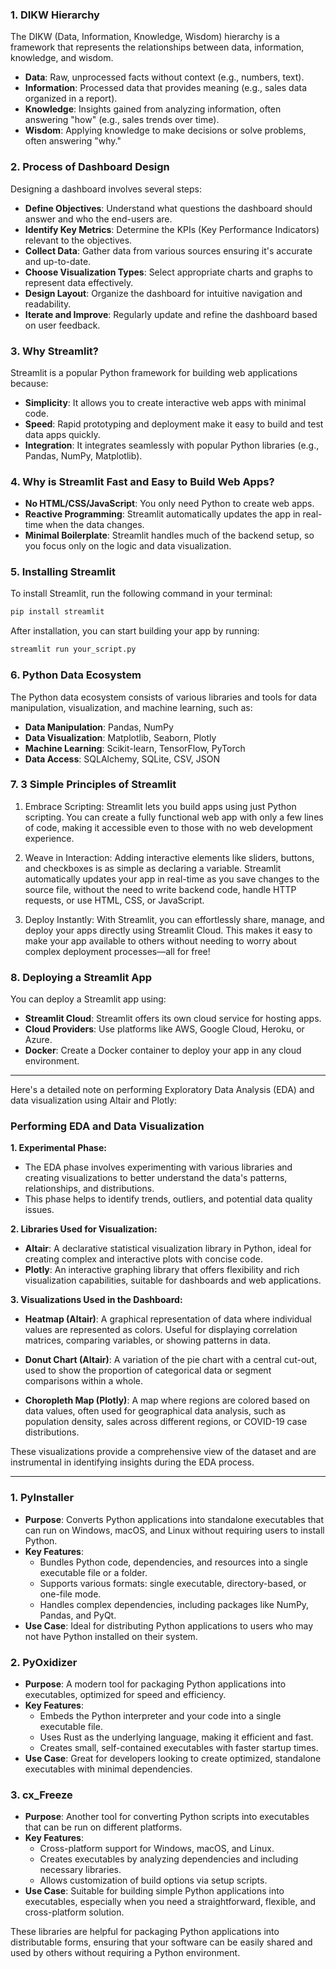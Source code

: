 <!-- @format -->

### 1. **DIKW Hierarchy**

The DIKW (Data, Information, Knowledge, Wisdom) hierarchy is a framework that represents the relationships between data, information, knowledge, and wisdom.

- **Data**: Raw, unprocessed facts without context (e.g., numbers, text).
- **Information**: Processed data that provides meaning (e.g., sales data organized in a report).
- **Knowledge**: Insights gained from analyzing information, often answering "how" (e.g., sales trends over time).
- **Wisdom**: Applying knowledge to make decisions or solve problems, often answering "why."

### 2. **Process of Dashboard Design**

Designing a dashboard involves several steps:

- **Define Objectives**: Understand what questions the dashboard should answer and who the end-users are.
- **Identify Key Metrics**: Determine the KPIs (Key Performance Indicators) relevant to the objectives.
- **Collect Data**: Gather data from various sources ensuring it's accurate and up-to-date.
- **Choose Visualization Types**: Select appropriate charts and graphs to represent data effectively.
- **Design Layout**: Organize the dashboard for intuitive navigation and readability.
- **Iterate and Improve**: Regularly update and refine the dashboard based on user feedback.

### 3. **Why Streamlit?**

Streamlit is a popular Python framework for building web applications because:

- **Simplicity**: It allows you to create interactive web apps with minimal code.
- **Speed**: Rapid prototyping and deployment make it easy to build and test data apps quickly.
- **Integration**: It integrates seamlessly with popular Python libraries (e.g., Pandas, NumPy, Matplotlib).

### 4. **Why is Streamlit Fast and Easy to Build Web Apps?**

- **No HTML/CSS/JavaScript**: You only need Python to create web apps.
- **Reactive Programming**: Streamlit automatically updates the app in real-time when the data changes.
- **Minimal Boilerplate**: Streamlit handles much of the backend setup, so you focus only on the logic and data visualization.

### 5. **Installing Streamlit**

To install Streamlit, run the following command in your terminal:

```bash
pip install streamlit
```

After installation, you can start building your app by running:

```bash
streamlit run your_script.py
```

### 6. **Python Data Ecosystem**

The Python data ecosystem consists of various libraries and tools for data manipulation, visualization, and machine learning, such as:

- **Data Manipulation**: Pandas, NumPy
- **Data Visualization**: Matplotlib, Seaborn, Plotly
- **Machine Learning**: Scikit-learn, TensorFlow, PyTorch
- **Data Access**: SQLAlchemy, SQLite, CSV, JSON

### 7. **3 Simple Principles of Streamlit**

1. Embrace Scripting: Streamlit lets you build apps using just Python scripting. You can create a fully functional web app with only a few lines of code, making it accessible even to those with no web development experience.

2. Weave in Interaction: Adding interactive elements like sliders, buttons, and checkboxes is as simple as declaring a variable. Streamlit automatically updates your app in real-time as you save changes to the source file, without the need to write backend code, handle HTTP requests, or use HTML, CSS, or JavaScript.

3. Deploy Instantly: With Streamlit, you can effortlessly share, manage, and deploy your apps directly using Streamlit Cloud. This makes it easy to make your app available to others without needing to worry about complex deployment processes—all for free!

### 8. **Deploying a Streamlit App**

You can deploy a Streamlit app using:

- **Streamlit Cloud**: Streamlit offers its own cloud service for hosting apps.
- **Cloud Providers**: Use platforms like AWS, Google Cloud, Heroku, or Azure.
- **Docker**: Create a Docker container to deploy your app in any cloud environment.

---

Here's a detailed note on performing Exploratory Data Analysis (EDA) and data visualization using Altair and Plotly:

### **Performing EDA and Data Visualization**

**1. Experimental Phase:**

- The EDA phase involves experimenting with various libraries and creating visualizations to better understand the data's patterns, relationships, and distributions.
- This phase helps to identify trends, outliers, and potential data quality issues.

**2. Libraries Used for Visualization:**

- **Altair**: A declarative statistical visualization library in Python, ideal for creating complex and interactive plots with concise code.
- **Plotly**: An interactive graphing library that offers flexibility and rich visualization capabilities, suitable for dashboards and web applications.

**3. Visualizations Used in the Dashboard:**

- **Heatmap (Altair)**: A graphical representation of data where individual values are represented as colors. Useful for displaying correlation matrices, comparing variables, or showing patterns in data.
- **Donut Chart (Altair)**: A variation of the pie chart with a central cut-out, used to show the proportion of categorical data or segment comparisons within a whole.

- **Choropleth Map (Plotly)**: A map where regions are colored based on data values, often used for geographical data analysis, such as population density, sales across different regions, or COVID-19 case distributions.

These visualizations provide a comprehensive view of the dataset and are instrumental in identifying insights during the EDA process.

---

### **1. PyInstaller**

- **Purpose**: Converts Python applications into standalone executables that can run on Windows, macOS, and Linux without requiring users to install Python.
- **Key Features**:
  - Bundles Python code, dependencies, and resources into a single executable file or a folder.
  - Supports various formats: single executable, directory-based, or one-file mode.
  - Handles complex dependencies, including packages like NumPy, Pandas, and PyQt.
- **Use Case**: Ideal for distributing Python applications to users who may not have Python installed on their system.

### **2. PyOxidizer**

- **Purpose**: A modern tool for packaging Python applications into executables, optimized for speed and efficiency.
- **Key Features**:
  - Embeds the Python interpreter and your code into a single executable file.
  - Uses Rust as the underlying language, making it efficient and fast.
  - Creates small, self-contained executables with faster startup times.
- **Use Case**: Great for developers looking to create optimized, standalone executables with minimal dependencies.

### **3. cx_Freeze**

- **Purpose**: Another tool for converting Python scripts into executables that can be run on different platforms.
- **Key Features**:
  - Cross-platform support for Windows, macOS, and Linux.
  - Creates executables by analyzing dependencies and including necessary libraries.
  - Allows customization of build options via setup scripts.
- **Use Case**: Suitable for building simple Python applications into executables, especially when you need a straightforward, flexible, and cross-platform solution.

These libraries are helpful for packaging Python applications into distributable forms, ensuring that your software can be easily shared and used by others without requiring a Python environment.
